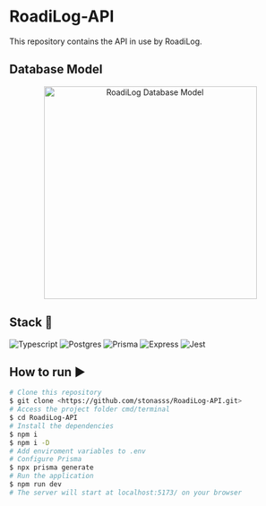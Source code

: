 # RoadiLog-API

This repository contains the API in use by RoadiLog.

## Database Model
<div align="center">
  <img height="380" src="https://i.imgur.com/tzcTs37.jpg" alt="RoadiLog Database Model">
</div>

## Stack :toolbox:

<div align="left">
<img src="https://img.shields.io/badge/typescript-%23007ACC.svg?style=for-the-badge&logo=typescript&logoColor=white" alt="Typescript" Title="typescript"  />
<img src="https://img.shields.io/badge/postgres-%23316192.svg?style=for-the-badge&logo=postgresql&logoColor=white" alt="Postgres" Title="postgres" />
<img src="https://img.shields.io/badge/Prisma-3982CE?style=for-the-badge&logo=Prisma&logoColor=white" alt="Prisma" Title="prisma"  />
<img src="https://img.shields.io/badge/express.js-%23404d59.svg?style=for-the-badge&logo=express&logoColor=%2361DAFB" alt="Express" Title="express"  />
<img src="https://img.shields.io/badge/-jest-%23C21325?style=for-the-badge&logo=jest&logoColor=white" alt="Jest" Title="jest" />
  </div>

## How to run ▶️
```bash
# Clone this repository
$ git clone <https://github.com/stonasss/RoadiLog-API.git>
# Access the project folder cmd/terminal
$ cd RoadiLog-API
# Install the dependencies
$ npm i
$ npm i -D
# Add enviroment variables to .env
# Configure Prisma
$ npx prisma generate
# Run the application 
$ npm run dev
# The server will start at localhost:5173/ on your browser 
```
